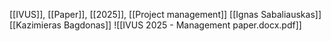 [[IVUS]], [[Paper]], [[2025]], [[Project management]]
[[Ignas Sabaliauskas]]
[[Kazimieras Bagdonas]]
![[IVUS 2025 - Management paper.docx.pdf]]